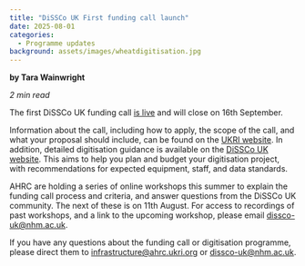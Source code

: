 ```yaml
---
title: "DiSSCo UK First funding call launch"
date: 2025-08-01
categories:
  - Programme updates
background: assets/images/wheatdigitisation.jpg
---
```


**by Tara Wainwright**

_2 min read_

The first DiSSCo UK funding call [is live](https://www.ukri.org/opportunity/digitise-uk-natural-science-collections/) and will close on 16th September.  

Information about the call, including how to apply, the scope of the call, and what your proposal should include, can be found on the [UKRI website](https://www.ukri.org/opportunity/digitise-uk-natural-science-collections/). In addition, detailed digitisation guidance is available on the [DiSSCo UK website](https://dissco-uk.org/funding-guidance/). This aims to help you plan and budget your digitisation project, with recommendations for expected equipment, staff, and data standards.  

AHRC are holding a series of online workshops this summer to explain the funding call process and criteria, and answer questions from the DiSSCo UK community. The next of these is on 11th August. For access to recordings of past workshops, and a link to the upcoming workshop, please email dissco-uk@nhm.ac.uk.  

If you have any questions about the funding call or digitisation programme, please direct them to infrastructure@ahrc.ukri.org or dissco-uk@nhm.ac.uk.  
